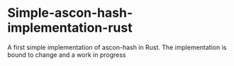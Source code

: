 # Simple-ascon-hash-implementation-rust
A first simple implementation of ascon-hash in Rust. The implementation is bound to change and a work in progress
